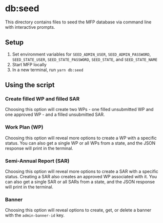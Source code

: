 # db:seed

This directory contains files to seed the MFP database via command line with interactive prompts.

## Setup

1. Set environment variables for `SEED_ADMIN_USER`, `SEED_ADMIN_PASSWORD`, `SEED_STATE_USER`, `SEED_STATE_PASSWORD`, `SEED_STATE`, and `SEED_STATE_NAME`
2. Start MFP locally
3. In a new terminal, run `yarn db:seed`

## Using the script

### Create filled WP and filled SAR

Choosing this option will create two WPs - one filled unsubmitted WP and one approved WP - and a filled unsubmitted SAR.

### Work Plan (WP)

Choosing this option will reveal more options to create a WP with a specific status. You can also get a single WP or all WPs from a state, and the JSON response will print in the terminal.

### Semi-Annual Report (SAR)

Choosing this option will reveal more options to create a SAR with a specific status. Creating a SAR also creates an approved WP associated with it. You can also get a single SAR or all SARs from a state, and the JSON response will print in the terminal.

### Banner

Choosing this option will reveal options to create, get, or delete a banner with the `admin-banner-id` key.
